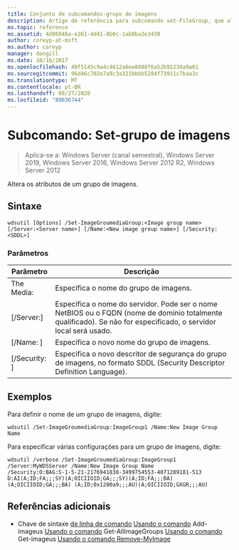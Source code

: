 ```yaml
---
title: Conjunto de subcomandos-grupo de imagens
description: Artigo de referência para subcomando set-FileGroup, que altera os atributos de um grupo de imagens.
ms.topic: reference
ms.assetid: 4d86946a-e261-4d41-8b0c-1ab0ba2e3430
author: coreyp-at-msft
ms.author: coreyp
manager: dongill
ms.date: 10/16/2017
ms.openlocfilehash: 49f5145c9a4c4612a6ee8088f6a52b91234a9a01
ms.sourcegitcommit: 96d46c702e7a9c3a321bbbb5284f73911c7baa3c
ms.translationtype: MT
ms.contentlocale: pt-BR
ms.lasthandoff: 08/27/2020
ms.locfileid: "89036744"
---
```

# <a name="subcommand-set-imagegroup"></a>Subcomando: Set-grupo de imagens

> Aplica-se a: Windows Server (canal semestral), Windows Server 2019, Windows Server 2016, Windows Server 2012 R2, Windows Server 2012

Altera os atributos de um grupo de imagens.

## <a name="syntax"></a>Sintaxe
```
wdsutil [Options] /Set-ImageGroumediaGroup:<Image group name> [/Server:<Server name>] [/Name:<New image group name>] [/Security:<SDDL>]
```
### <a name="parameters"></a>Parâmetros
|Parâmetro|Descrição|
|-------|--------|
The Media:<Image group name>|Especifica o nome do grupo de imagens.|
|[/Server:<Server name>]|Especifica o nome do servidor. Pode ser o nome NetBIOS ou o FQDN (nome de domínio totalmente qualificado). Se não for especificado, o servidor local será usado.|
|[/Name: <New image group name> ]|Especifica o novo nome do grupo de imagens.|
|[/Security: <SDDL> ]|Especifica o novo descritor de segurança do grupo de imagens, no formato SDDL (Security Descriptor Definition Language).|
## <a name="examples"></a>Exemplos
Para definir o nome de um grupo de imagens, digite:
```
wdsutil /Set-ImageGroumediaGroup:ImageGroup1 /Name:New Image Group Name
```
Para especificar várias configurações para um grupo de imagens, digite:
```
wdsutil /verbose /Set-ImageGroumediaGroup:ImageGroup1 /Server:MyWDSServer /Name:New Image Group Name
/Security:O:BAG:S-1-5-21-2176941838-3499754553-4071289181-513 D:AI(A;ID;FA;;;SY)(A;OICIIOID;GA;;;SY)(A;ID;FA;;;BA)(A;OICIIOID;GA;;;BA) (A;ID;0x1200a9;;;AU)(A;OICIIOID;GXGR;;;AU)
```
## <a name="additional-references"></a>Referências adicionais
- Chave de sintaxe [de linha de comando](command-line-syntax-key.md) 
 [Usando o comando](using-the-add-imagegroup-command.md) 
 Add-imageus [Usando o comando](using-the-get-allimagegroups-command.md) 
 Get-AllImageGroups [Usando o comando](using-the-get-imagegroup-command.md) 
 Get-imageus [Usando o comando Remove-MyImage](using-the-remove-imagegroup-command.md)
